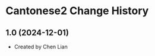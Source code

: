 Cantonese2 Change History
====================

1.0 (2024-12-01)
----------------
* Created by Chen Lian
